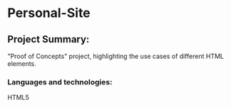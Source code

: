 # Personal-Site

## Project Summary:
"Proof of Concepts" project, highlighting the use cases of different HTML elements.
### Languages and technologies:
HTML5
